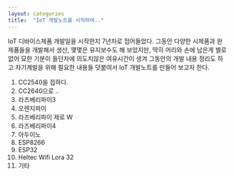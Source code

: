 ```yaml
---
layout: categories
title:  "IoT 개발노트를 시작하며.."
---
```


IoT 디바이스제품 개발일을 시작한지 7년차로 접어들었다.
그동안 다양한 시제품과 완제품들을 개발해서 생산, 몇몇은 유지보수도 해 보았지만,
딱히 머리와 손에 남은게 별로 없어 묘한 기분이 들던차에 의도치않은 여유시간이 생겨
그동안의 개발 내용 정리도 하고 자기계발을 위해 필요한 내용들 덧붙여서 IoT 개발노트를
만들어 보고자 한다. 

  1. CC2540을 접하다.
  2. CC2640으로 ..
  3. 라즈베리파이3
  4. 오렌지파이
  5. 라즈베리파이 제로 W
  6. 라즈베리파이4
  7. 아두이노
  8. ESP8266
  9. ESP32
  10. Heltec Wifi Lora 32
  11. 기타
